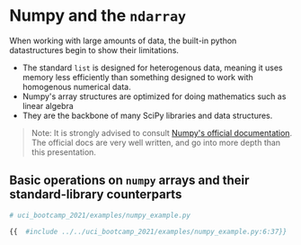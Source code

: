 # Numpy and the `ndarray`

When working with large amounts of data, the built-in python datastructures begin to show their
limitations.

- The standard `list` is designed for heterogenous data, meaning it uses memory less efficiently than
  something designed to work with homogenous numerical data.
- Numpy's array structures are optimized for doing mathematics such as linear algebra
- They are the backbone of many SciPy libraries and data structures.

> Note: It is strongly advised to consult [Numpy's official documentation](https://numpy.org/devdocs/user/quickstart.html#array-creation).
> The official docs are very well written, and go into more depth than this presentation.

## Basic operations on `numpy` arrays and their standard-library counterparts

```python
# uci_bootcamp_2021/examples/numpy_example.py

{{  #include ../../uci_bootcamp_2021/examples/numpy_example.py:6:37}}

```